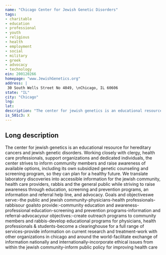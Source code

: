 ```yaml
---
name: "Chicago Center for Jewish Genetic Disorders"
tags:
- charitable
- education
- professional
- youth
- religious
- health
- employment
- social
- military
- greek
- advocacy
- technology
ein: 200120266
homepage: "www.JewishGenetics.org"
address: |
 30 South Wells Street No 4049, \nChicago, IL 60606
state: "IL"
city: "Chicago"
lng: 
lat: 
description: "The center for jewish genetics is an educational resource for hereditary cancers and jewish genetic disorders. Working closely with clergy, health care professionals, support organizations and dedicated individuals, the center strives to inform community members and raise awareness of available options, including its own subsidized genetic counseling and screening program, so they can plan for a healthy future. "
is_501c3: X
---
```


## Long description

The center for jewish genetics is an educational resource for hereditary cancers and jewish genetic disorders. Working closely with clergy, health care professionals, support organizations and dedicated individuals, the center strives to inform community members and raise awareness of available options, including its own subsidized genetic counseling and screening program, so they can plan for a healthy future. We translate laboratory discoveries into accessible information for the jewish community, health care providers, rabbis and the general public while striving to raise awareness through education, screening and prevention programs, an information and referral help line, and advocacy. Goals and objectiveswe serve:-the public and jewish community-physicians-health professionals-rabbisour goalsto provide:-community education and awareness-professional education-screening and prevention programs-information and referral-advocacyour objectives:-create outreach programs to community members and rabbis-develop educational programs for physicians, health professionals & students-become a clearinghouse for a full range of services-provide information on current research and treatment-work with other organizations in chicago and around the world-facilitate exchange of information nationally and internationally-incorporate ethical issues from within the jewish community-inform public policy for improving health care
